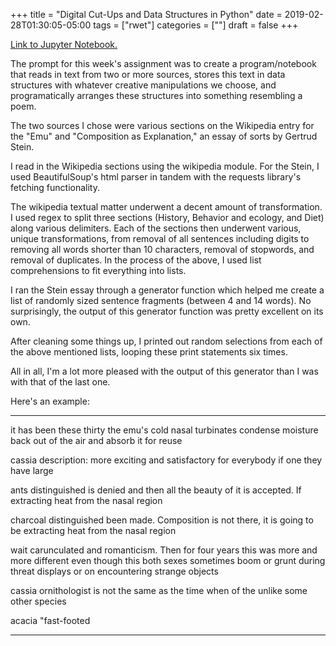 +++
title = "Digital Cut-Ups and Data Structures in Python"
date = 2019-02-28T01:30:05-05:00
tags = ["rwet"]
categories = [""]
draft = false
+++

[Link to Jupyter Notebook.](https://github.com/michaeljblum/rwet/blob/master/Assignment_3.ipynb)

The prompt for this week's assignment was to create a program/notebook that reads in text from two or more sources, stores this text in data structures with whatever creative manipulations we choose, and programatically arranges these structures into something resembling a poem. 

The two sources I chose were various sections on the Wikipedia entry for the "Emu" and "Composition as Explanation," an essay of sorts by Gertrud Stein.

I read in the Wikipedia sections using the wikipedia module. For the Stein, I used BeautifulSoup's html parser in tandem with the requests library's fetching functionality.

The wikipedia textual matter underwent a decent amount of transformation. I used regex to split three sections (History, Behavior and ecology, and Diet) along various delimiters. Each of the sections then underwent various, unique transformations, from removal of all sentences including digits to removing all words shorter than 10 characters, removal of stopwords, and removal of duplicates. In the process of the above, I used list comprehensions to fit everything into lists. 

I ran the Stein essay through a generator function which helped me create a list of randomly sized sentence fragments (between 4 and 14 words). No surprisingly, the output of this generator function was pretty excellent on its own. 

After cleaning some things up, I printed out random selections from each of the above mentioned lists, looping these print statements six times.

All in all, I'm a lot more pleased with the output of this generator than I was with that of the last one.

Here's an example:

***

it has been these thirty
 the emu's cold nasal turbinates condense moisture back out of the air and absorb it for reuse

cassia
description:
more exciting and satisfactory for everybody if one
 they have large

ants
distinguished
is denied and then all the beauty of it is accepted. If
 extracting heat from the nasal region

charcoal
distinguished
been made. Composition is not there, it is going to be
 extracting heat from the nasal region

wait
carunculated
and romanticism. Then for four years this was more and more different even though this
 both sexes sometimes boom or grunt during threat displays or on encountering strange objects

cassia
ornithologist
is not the same as the time when of the
 unlike some other species

acacia
"fast-footed

***